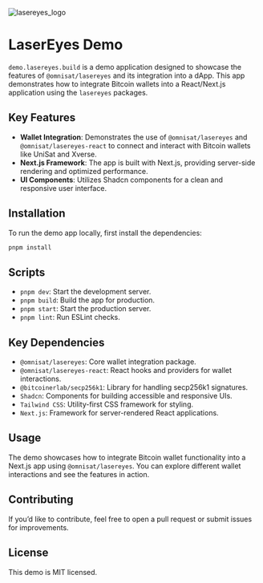 ![lasereyes_logo](../../lasereyes.png)

# LaserEyes Demo

`demo.lasereyes.build` is a demo application designed to showcase the features of `@omnisat/lasereyes` and its integration into a dApp. This app demonstrates how to integrate Bitcoin wallets into a React/Next.js application using the `lasereyes` packages.

## Key Features

- **Wallet Integration**: Demonstrates the use of `@omnisat/lasereyes` and `@omnisat/lasereyes-react` to connect and interact with Bitcoin wallets like UniSat and Xverse.
- **Next.js Framework**: The app is built with Next.js, providing server-side rendering and optimized performance.
- **UI Components**: Utilizes Shadcn components for a clean and responsive user interface.

## Installation

To run the demo app locally, first install the dependencies:

```bash
pnpm install
```

## Scripts

- `pnpm dev`: Start the development server.
- `pnpm build`: Build the app for production.
- `pnpm start`: Start the production server.
- `pnpm lint`: Run ESLint checks.

## Key Dependencies

- `@omnisat/lasereyes`: Core wallet integration package.
- `@omnisat/lasereyes-react`: React hooks and providers for wallet interactions.
- `@bitcoinerlab/secp256k1`: Library for handling secp256k1 signatures.
- `Shadcn`: Components for building accessible and responsive UIs.
- `Tailwind CSS`: Utility-first CSS framework for styling.
- `Next.js`: Framework for server-rendered React applications.

## Usage

The demo showcases how to integrate Bitcoin wallet functionality into a Next.js app using `@omnisat/lasereyes`. You can explore different wallet interactions and see the features in action.

## Contributing

If you’d like to contribute, feel free to open a pull request or submit issues for improvements.

## License

This demo is MIT licensed.
